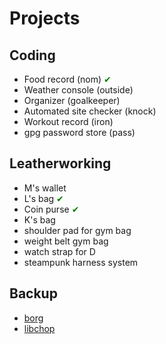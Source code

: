 # Projects

## Coding

- Food record (nom) <span style="color: green">✔</span>
- Weather console (outside)
- Organizer (goalkeeper)
- Automated site checker (knock)
- Workout record (iron)
- gpg password store (pass)

## Leatherworking

- M's wallet
- L's bag <span style="color: green">✔</span>
- Coin purse <span style="color: green">✔</span>
- K's bag
- shoulder pad for gym bag
- weight belt gym bag
- watch strap for D
- steampunk harness system

## Backup

- [borg](https://www.borgbackup.org)
- [libchop](https://nongnu.org/libchop/)
